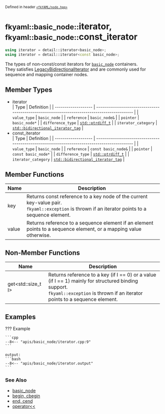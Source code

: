 <small>Defined in header [`<fkYAML/node.hpp>`](https://github.com/fktn-k/fkYAML/blob/develop/include/fkYAML/node.hpp)</small>

# <small>fkyaml::basic_node::</small>iterator, <small>fkyaml::basic_node::</small>const_iterator

```cpp
using iterator = detail::iterator<basic_node>;
using iterator = detail::iterator<const basic_node>;
```

The types of non-const/const iterators for [`basic_node`](index.md) containers.  
They satisfies [LegacyBidirectionalIterator](https://en.cppreference.com/w/cpp/named_req/BidirectionalIterator) and are commonly used for sequence and mapping container nodes.  

## **Member Types**

* iterator  
  | Type                | Definition                                                                                    |
  | ------------------- | --------------------------------------------------------------------------------------------- |
  | `value_type`        | `basic_node`                                                                                  |
  | `reference`         | `basic_node&`                                                                                 |
  | `pointer`           | `basic_node*`                                                                                 |
  | `difference_type`   | [`std::ptrdiff_t`](https://en.cppreference.com/w/cpp/types/ptrdiff_t)                         |
  | `iterator_category` | [`std::bidirectional_iterator_tag`](https://en.cppreference.com/w/cpp/iterator/iterator_tags) |
* const_iterator  
  | Type                | Definition                                                                                    |
  | ------------------- | --------------------------------------------------------------------------------------------- |
  | `value_type`        | `basic_node`                                                                                  |
  | `reference`         | `const basic_node&`                                                                           |
  | `pointer`           | `const basic_node*`                                                                           |
  | `difference_type`   | [`std::ptrdiff_t`](https://en.cppreference.com/w/cpp/types/ptrdiff_t)                         |
  | `iterator_category` | [`std::bidirectional_iterator_tag`](https://en.cppreference.com/w/cpp/iterator/iterator_tags) |

## **Member Functions**

| Name  | Description                                                                                                                                        |
| ----- | -------------------------------------------------------------------------------------------------------------------------------------------------- |
| key   | Returns const reference to a key node of the current key-value pair.<br>`fkyaml::exception` is thrown if an iterator points to a sequence element. |
| value | Returns reference to a sequence element if an element points to a sequence element, or a mapping value otherwise.                                  |

## **Non-Member Functions**

| Name               | Description                                                                                                                                                                        |
| ------------------ | ---------------------------------------------------------------------------------------------------------------------------------------------------------------------------------- |
| get<std::size_t I> | Returns reference to a key (if I == 0) or a value (if I == 1) mainly for structured binding support.<br>`fkyaml::exception` is thrown if an iterator points to a sequence element. |

## **Examples**

??? Example

    ```cpp
    --8<-- "apis/basic_node/iterator.cpp:9"
    ```

    output:
    ```bash
    --8<-- "apis/basic_node/iterator.output"
    ```

### **See Also**

* [basic_node](index.md)
* [begin, cbegin](begin.md)
* [end, cend](end.md)
* [operator<<](insertion_operator.md)
